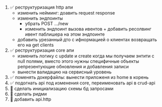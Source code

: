1. :white_check_mark: реструктуризация http апи
    - изменить нейминг: доавить request response
    - изменить эндпоинты
      - убрать POST .../new
      - изменить эндпоинт вызова ивентов + добавить ресолвинг ивент паблишера на этом эндпоинте
    - добавить урезанный дто с ифнормацией о клиентах возвращать его на get clients 
1. :white_check_mark: реструктуризация core апи
    - изменить логику с update и create когда мы получаем энтити с null полями, вместо этого нужны специфичные объекты репрезентующие обновления и добавления записи
    - вынести валидацию на сервисный уровень
1. :white_check_mark: поменять докерфайлы: вынести приложеня из home в корень
1. :white_check_mark: подогнать api под изменения core, переименовать api в crud-api
1. :black_square_button: сделать инициализацию схемы бд запросами
1. :black_square_button: сделать ридми
1. :black_square_button: добавить api.http
